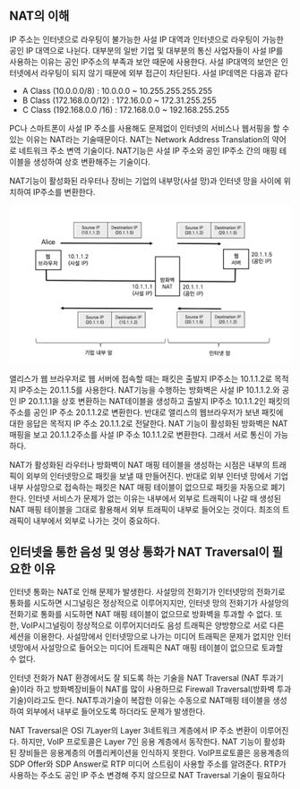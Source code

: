 ## NAT의 이해

IP 주소는 인터넷으로 라우팅이 불가능한 사설 IP 대역과 인터넷으로 라우팅이 가능한 공인 IP 대역으로 나뉜다. 대부분의 일반 기업 및 대부분의 통신 사업자들이 사설 IP를 사용하는 이유는 공인 IP주소의 부족과 보안 때문에 사용한다. 사설 IP대역의 보안은 인터넷에서 라우팅이 되지 않기 때문에 외부 접근이 차단된다. 사설 IP데역은 다음과 같다

- A Class (10.0.0.0/8) : 10.0.0.0 ~ 10.255.255.255.255
- B Class (172.168.0.0/12) : 172.16.0.0 ~ 172.31.255.255
- C Class (192.168.0.0 /16) : 172.168.0.0 ~ 192.168.255.255

PC나 스마트폰이 사설 IP 주소를 사용해도 문제없이 인터넷의 서비스나 웹서핑을 할 수 있는 이유는 NAT라는 기술때문이다. NAT는 Network Address Translation의 약어로 네트워크 주소 변역 기술이다. NAT기능은 사설 IP 주소와 공인 IP주소 간의 매핑 테이블을 생성하여 상호 변환해주는 기술이다.

NAT기능이 활성화된 라우터나 장비는 기업의 내부망(사설 망)과 인터넷 망을 사이에 위치하여 IP주소를 변환한다.

![NAT](./image/29_1.png)

앨리스가 웹 브라우저로 웹 서버에 접속할 때는 패킷은 출발지 IP주소는 10.1.1.2로 목적지 IP주소는 20.1.1.5를 사용한다. NAT기능을 수행하는 방화벽은 사설 IP 10.1.1.2.와 공인 IP 20.1.1.1을 상호 변환하는 NAT테이블을 생성하고 출발지 IP주소 10.1.1.2인 패킷의 주소를 공인 IP 주소 20.1.1.2로 변환한다. 반대로 앨리스의 웹브라우저가 보낸 패킷에 대한 응답은 목적지 IP 주소 20.1.1.2로 전달한다. NAT 기능이 활성화된 방화벽은 NAT매핑을 보고 20.1.1.2주소를 사설 IP 주소 10.1.1.2로 변환한다. 그래서 서로 통신이 가능하다.

NAT가 활성화된 라우터나 방화벽이 NAT 매핑 테이블을 생성하는 시점은 내부의 트래픽이 외부의 인터넷망으로 패킷을 보낼 때 만들어진다. 반대로 외부 인터넷 망에서 기업 내부 사설망으로 접속하는 패킷은  NAT 매핑 테이블이 없으므로 패킷을 자동으로 폐기한다. 인터넷 서비스가 문제가 없는 이유는 내부에서 외부로 트래픽이 나갈 때 생성된 NAT 매핑 테이블을 그대로 활용해서 외부 트래픽이 내부로 들어오는 것이다. 최조의 트래픽이 내부에서 외부로 나가는 것이 중요하다.

## 인터넷을 통한 음성 및 영상 통화가 NAT Traversal이 필요한 이유

인터넷 통화는 NAT로 인해 문제가 발생한다. 사설망의 전화기가 인터넷망의 전화기로 통화를 시도하면 시그널링은 정상적으로 이루어지지만, 인터넷 망의 전화기가 사설망의 전화기로 통화를 시도하면 NAT 매핑 테이블이 없으므로 방화벽을 투과할 수 없다. 또한, VoIP시그널링이 정상적으로 이루어지더라도 음성 트래픽은 양방향으로 서로 다른 세션을 이용한다. 사설망에서 인터넷망으로 나가는 미디어 트래픽은 문제가 없지만 인터넷망에서 사설망으로 들어오는 미디어 트래픽은 NAT 매핑 테이블이 없으므로 토과할 수 없다.

인터넷 전화가 NAT 환경에서도 잘 되도록 하는 기술을 NAT Traversal (NAT 투과기술)이라 하고 방화벽장비들이 NAT를 많이 사용하므로 Firewall Traversal(방화벽 투과 기술)이라고도 한다. NAT투과기술이 복잡한 이유는 수동으로 NAT매핑 테이블을 생성하여 외부에서 내부로 들어오도록 하더라도 문제가 발생한다.

NAT Traversal은 OSI 7Layer의 Layer 3네트워크 계층에서 IP 주소 변환이 이루어진다. 하지만, VoIP 프로토콜은 Layer 7인 응용 계층에서 동작한다. NAT 기능이 활성화된 장비들은 응용계층의 어플리케이션을 인식하지 못한다. VoIP프로토콜은 응용계층의 SDP Offer와 SDP Answer로 RTP 미디어 스트림이 사용할 주소를 알려준다. RTP가 사용하는 주소도 공인 IP 주소 변경해 주지 않으므로 NAT Traversal 기술이 필요하다